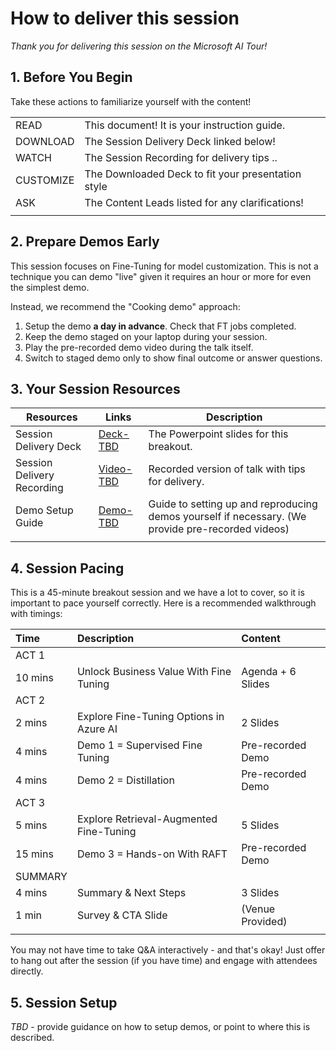 # How to deliver this session

_Thank you for delivering this session on the Microsoft AI Tour!_

## 1. Before You Begin

Take these actions to familiarize yourself with the content!

| | |
|:---|:---| 
| READ | This document! It is your instruction guide. |
| DOWNLOAD | The Session Delivery Deck linked below! |
| WATCH | The Session Recording for delivery tips .. |
| CUSTOMIZE | The Downloaded Deck to fit your presentation style |
| ASK | The Content Leads listed for any clarifications!  |
| | |


## 2. Prepare Demos Early

This session focuses on Fine-Tuning for model customization. This is not a technique you can demo "live" given it requires an hour or more for even the simplest demo.

Instead, we recommend the "Cooking demo" approach:

1. Setup the demo **a day in advance**. Check that FT jobs completed.
1. Keep the demo staged on your laptop during your session.
1. Play the pre-recorded demo video during the talk itself.
1. Switch to staged demo only to show final outcome or answer questions.


## 3. Your Session Resources

| Resources          | Links                            | Description |
|-------------------|----------------------------------|-------------------|
| Session Delivery Deck   |  [Deck-TBD](https://aka.ms/) |  The Powerpoint slides for this breakout.|
| Session Delivery Recording | [Video-TBD](https://aka.ms/) | Recorded version of talk with tips for delivery.  |
| Demo Setup Guide |[Demo-TBD](https://aka.ms/)  | Guide to setting up and reproducing demos yourself if necessary. (We provide pre-recorded videos) |
| | |


## 4. Session Pacing

This is a 45-minute breakout session and we have a lot to cover, so it is important to pace yourself correctly. Here is a recommended walkthrough with timings:


| Time | Description | Content |
|:---|:---|:---|
| ACT 1 | 
| 10 mins | Unlock Business Value With Fine Tuning| Agenda + 6 Slides  |
| ACT 2 | 
| 2 mins | Explore Fine-Tuning Options in Azure AI | 2 Slides |
| 4 mins | Demo 1 = Supervised Fine Tuning | Pre-recorded Demo|
| 4 mins | Demo 2 = Distillation | Pre-recorded Demo|
| ACT 3 | 
| 5 mins | Explore Retrieval-Augmented Fine-Tuning | 5 Slides |
| 15 mins | Demo 3 = Hands-on With RAFT | Pre-recorded Demo |
| SUMMARY | 
| 4 mins | Summary & Next Steps | 3 Slides |
| 1 min | Survey & CTA Slide  | (Venue Provided) |
| | | 

You may not have time to take Q&A interactively - and that's okay! Just offer to hang out after the session (if you have time) and engage with attendees directly.

## 5. Session Setup

_TBD_ - provide guidance on how to setup demos, or point to where this is described.
